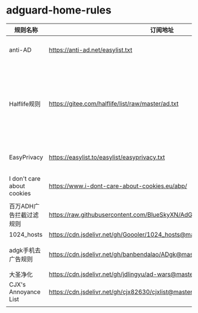 # adguard-home-rules
| 规则名称                   | 订阅地址                                                     | 说明                                                         |
| -------------------------- | ------------------------------------------------------------ | ------------------------------------------------------------ |
| anti-AD                    | https://anti-ad.net/easylist.txt                             | 命中率最高列表，每天更新维护                                 |
| Halflife规则               | https://gitee.com/halflife/list/raw/master/ad.txt            | 涵盖了 EasyList China、EasyList Lite、CJX ’s Annoyance、乘风视频过滤规则，以及补充的其它规则 |
| EasyPrivacy                | https://easylist.to/easylist/easyprivacy.txt                 | 去除隐私、跟踪定位相关代码                                   |
| I don't care about cookies | https://www.i-dont-care-about-cookies.eu/abp/                | 去除隐私、跟踪定位相关代码                                   |
| 百万ADH广告拦截过滤规则    | https://raw.githubusercontent.com/BlueSkyXN/AdGuardHomeRules/master/all.txt | 国内通用型，去广告能力较强                                   |
| 1024_hosts                 | https://cdn.jsdelivr.net/gh/Goooler/1024_hosts@master/hosts  | host去除法                                                   |
| adgk手机去广告规则         | https://cdn.jsdelivr.net/gh/banbendalao/ADgk@master/ADgk.txt | 手机代码去广告，手机版本推荐订阅                             |
| 大圣净化                   | https://cdn.jsdelivr.net/gh/jdlingyu/ad-wars@master/hosts    | host去除法                                                   |
| CJX's Annoyance List       | https://cdn.jsdelivr.net/gh/cjx82630/cjxlist@master/cjx-annoyance.txt | 去自我推广列表                                               |
|                            |                                                              |                                                              |


